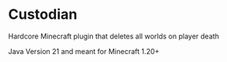 # Custodian
Hardcore Minecraft plugin that deletes all worlds on player death

Java Version 21 and meant for Minecraft 1.20+
